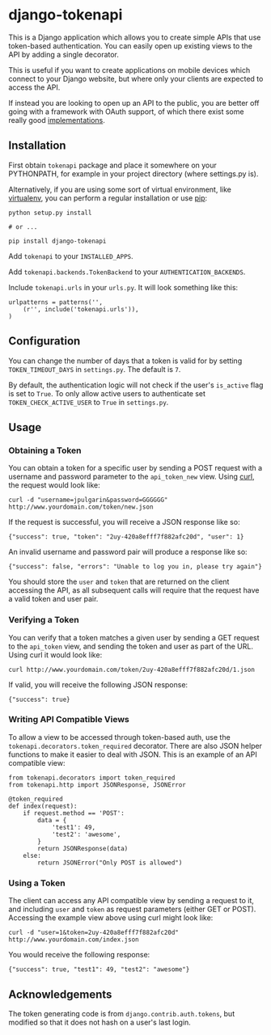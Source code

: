 django-tokenapi
================

This is a Django application which allows you to create simple APIs
that use token-based authentication. You can easily open up existing views
to the API by adding a single decorator.

This is useful if you want to create applications on mobile devices which
connect to your Django website, but where only your clients are expected to
access the API.

If instead you are looking to open up an API to the public, you are better off
going with a framework with OAuth support, of which there exist some really
good [implementations](https://bitbucket.org/jespern/django-piston/wiki/Home).

Installation
------------

First obtain `tokenapi` package and place it somewhere on your PYTHONPATH, for example
in your project directory (where settings.py is).

Alternatively, if you are
using some sort of virtual environment, like [virtualenv][], you can perform a
regular installation or use [pip][]:

    python setup.py install

    # or ...

    pip install django-tokenapi

[virtualenv]: http://pypi.python.org/pypi/virtualenv
[pip]: http://pip.openplans.org/

Add `tokenapi` to your `INSTALLED_APPS`.

Add `tokenapi.backends.TokenBackend` to your `AUTHENTICATION_BACKENDS`.

Include `tokenapi.urls` in your `urls.py`. It will look something like this:

    urlpatterns = patterns('',
        (r'', include('tokenapi.urls')),
    )

Configuration
-------------

You can change the number of days that a token is valid for by setting 
`TOKEN_TIMEOUT_DAYS` in `settings.py`. The default is `7`.

By default, the authentication logic will not check if the user's `is_active` flag is set to `True`. To only allow active users to authenticate set `TOKEN_CHECK_ACTIVE_USER` to `True` in `settings.py`.

Usage
-----

### Obtaining a Token

You can obtain a token for a specific user by sending a POST request with a
username and password parameter to the `api_token_new` view. 
Using [curl][], the request would look like:

    curl -d "username=jpulgarin&password=GGGGGG" http://www.yourdomain.com/token/new.json 

[curl]: http://curl.haxx.se/

If the request is successful, you will receive a JSON response like so:

    {"success": true, "token": "2uy-420a8efff7f882afc20d", "user": 1}

An invalid username and password pair will produce a response like so:

    {"success": false, "errors": "Unable to log you in, please try again"}

You should store the `user` and `token` that are returned on the client 
accessing the API, as all subsequent calls will require that the request have 
a valid token and user pair.

### Verifying a Token

You can verify that a token matches a given user by sending a GET request
to the `api_token` view, and sending the token and user as part of the URL. 
Using curl it would look like:

    curl http://www.yourdomain.com/token/2uy-420a8efff7f882afc20d/1.json 

If valid, you will receive the following JSON response:

    {"success": true}

### Writing API Compatible Views

To allow a view to be accessed through token-based auth, use the 
`tokenapi.decorators.token_required` decorator. There are also 
JSON helper functions to make it easier to deal with JSON. 
This is an example of an API compatible view:

    from tokenapi.decorators import token_required
    from tokenapi.http import JSONResponse, JSONError

    @token_required
    def index(request):
        if request.method == 'POST':
            data = {
                'test1': 49,
                'test2': 'awesome',
            }
            return JSONResponse(data)
        else:
            return JSONError("Only POST is allowed")

### Using a Token

The client can access any API compatible view by sending a request to it, 
and including `user` and `token` as request parameters (either GET or POST).
Accessing the example view above using curl might look like:

    curl -d "user=1&token=2uy-420a8efff7f882afc20d" http://www.yourdomain.com/index.json

You would receive the following response:

    {"success": true, "test1": 49, "test2": "awesome"}

Acknowledgements
----------------

The token generating code is from `django.contrib.auth.tokens`, but modified so
that it does not hash on a user's last login.
